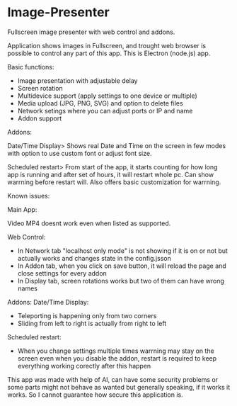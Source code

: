 # Image-Presenter
Fullscreen image presenter with web control and addons.

Application shows images in Fullscreen, and trought web browser is possible to control any part of this app. 
This is Electron (node.js) app.

Basic functions:
- Image presentation with adjustable delay
- Screen rotation
- Multidevice support (apply settings to one device or multiple)
- Media upload (JPG, PNG, SVG) and option to delete files
- Network setings where you can adjust ports or IP and name
- Addon support

Addons:

Date/Time Display>
Shows real Date and Time on the screen in few modes with option to use custom font or adjust font size.

Scheduled restart>
From start of the app, it starts counting for how long app is running and after set of hours, it will restart whole pc.
Can show warrning before restart will. Also offers basic customization for warrning.



Known issues:

Main App: 

Video MP4 doesnt work even when listed as supported.

Web Control:
- In Network tab "localhost only mode" is not showing if it is on or not but actually works and changes state in the config.jsson
- In Addon tab, when you click on save button, it will reload the page and close settings for every addon
- In Display tab, screen rotations works but two of them can have wrong names

Addons:
Date/Time Display:
- Teleporting is happening only from two corners
- Sliding from left to right is actually from right to left 

Scheduled restart:
- When you change settings multiple times warrning may stay on the screen even when you disable the addon, restart is required to keep everything working corectly after this happen

This app was made with help of AI, can have some security problems or some parts might not behave as wanted but generally speaking, if it works it works.
So I cannot guarantee how secure this application is.
